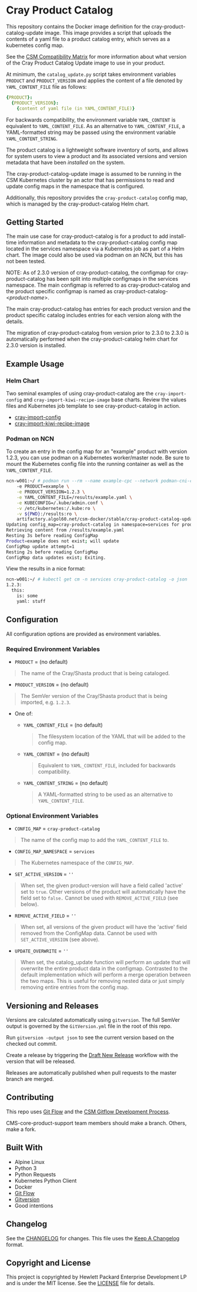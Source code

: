 # Cray Product Catalog

This repository contains the Docker image definition for the cray-product-catalog-update
image. This image provides a script that uploads the contents of a yaml file to
a product catalog entry, which serves as a kubernetes config map.

See the [CSM Compatibility Matrix](https://github.com/Cray-HPE/cray-product-catalog/wiki/CSM-Compatibility-Matrix)
for more information about what version of the Cray Product Catalog Update image to
use in your product.

At minimum, the `catalog_update.py` script takes environment variables `PRODUCT`
and `PRODUCT_VERSION` and applies the content of a file denoted by
`YAML_CONTENT_FILE` file as follows:

```yaml
{PRODUCT}:
  {PRODUCT_VERSION}:
    {content of yaml file (in YAML_CONTENT_FILE)}
```

For backwards compatibility, the environment variable `YAML_CONTENT` is
equivalent to `YAML_CONTENT_FILE`. As an alternative to `YAML_CONTENT_FILE`,
a YAML-formatted string may be passed using the environment variable
`YAML_CONTENT_STRING`.

The product catalog is a lightweight software inventory of sorts, and allows for
system users to view a product and its associated versions and version metadata
that have been _installed_ on the system.

The cray-product-catalog-update image is assumed to be running in the CSM
Kubernetes cluster by an actor that has permissions to read and update config
maps in the namespace that is configured.

Additionally, this repository provides the `cray-product-catalog` config map,
which is managed by the cray-product-catalog Helm chart.

## Getting Started

The main use case for cray-product-catalog is for a product to add install-time
information and metadata to the cray-product-catalog config map located in the
services namespace via a Kubernetes job as part of a Helm chart. The image
could also be used via podman on an NCN, but this has not been tested.

NOTE: As of 2.3.0 version of cray-product-catalog, the configmap for cray-product-catalog has been split into multiple configmaps in the services namespace. The main configmap is referred to as cray-product-catalog and the product specific configmap is named as cray-product-catalog-<*product-name*>.

The main cray-product-catalog has entries for each product version and the product specific catalog includes entries for each version along with the details.


The migration of cray-product-catalog from version prior to 2.3.0 to 2.3.0 is automatically performed when the cray-product-catalog helm chart for 2.3.0 version is installed.

## Example Usage

### Helm Chart

Two seminal examples of using cray-product-catalog are the `cray-import-config`
and `cray-import-kiwi-recipe-image` base charts. Review the values files and
Kubernetes job template to see cray-product-catalog in action.

* [cray-import-config](https://github.com/Cray-HPE/cray-product-install-charts/tree/master/charts/cray-import-config)
* [cray-import-kiwi-recipe-image](https://github.com/Cray-HPE/cray-product-install-charts/tree/master/charts/cray-import-kiwi-recipe-image)

### Podman on NCN

To create an entry in the config map for an "example" product with version
1.2.3, you can use podman on a Kubernetes worker/master node. Be sure to mount
the Kubernetes config file into the running container as well as the
`YAML_CONTENT_FILE`.

```bash
ncn-w001:~/ # podman run --rm --name example-cpc --network podman-cni-config \
    -e PRODUCT=example \
    -e PRODUCT_VERSION=1.2.3 \
    -e YAML_CONTENT_FILE=/results/example.yaml \
    -e KUBECONFIG=/.kube/admin.conf \
    -v /etc/kubernetes:/.kube:ro \
    -v ${PWD}:/results:ro \
    artifactory.algol60.net/csm-docker/stable/cray-product-catalog-update:1.2.57
Updating config_map=cray-product-catalog in namespace=services for product/version=example/1.2.3
Retrieving content from /results/example.yaml
Resting 3s before reading ConfigMap
Product=example does not exist; will update
ConfigMap update attempt=1
Resting 2s before reading ConfigMap
ConfigMap data updates exist; Exiting.
```

View the results in a nice format:

```bash
ncn-w001:~/ # kubectl get cm -n services cray-product-catalog -o json | jq .data.example | ./yq r -
1.2.3:
  this:
    is: some
    yaml: stuff
```

## Configuration

All configuration options are provided as environment variables.

### Required Environment Variables

* `PRODUCT` = (no default)

> The name of the Cray/Shasta product that is being cataloged.

* `PRODUCT_VERSION` = (no default)

> The SemVer version of the Cray/Shasta product that is being imported, e.g.
  `1.2.3`.

* One of:

    * `YAML_CONTENT_FILE` = (no default)

      > The filesystem location of the YAML that will be added to the config map.

    * `YAML_CONTENT` = (no default)

      > Equivalent to `YAML_CONTENT_FILE`, included for backwards compatibility.

    * `YAML_CONTENT_STRING` = (no default)

      > A YAML-formatted string to be used as an alternative to `YAML_CONTENT_FILE`.

### Optional Environment Variables

 * `CONFIG_MAP` = `cray-product-catalog`

 > The name of the config map to add the `YAML_CONTENT_FILE` to.

 * `CONFIG_MAP_NAMESPACE` = `services`

 > The Kubernetes namespace of the `CONFIG_MAP`.

 * `SET_ACTIVE_VERSION` = `''`

 > When set, the given product-version will have a field called 'active' set to `true`. Other
 > versions of the product will automatically have the field set to `false.` Cannot be used with
 > `REMOVE_ACTIVE_FIELD` (see below).

 * `REMOVE_ACTIVE_FIELD` = `''`

 > When set, all versions of the given product will have the 'active' field removed from the
 > ConfigMap data. Cannot be used with `SET_ACTIVE_VERSION` (see above).

 * `UPDATE_OVERWRITE` = `''`

> When set, the catalog_update function will perform an update that will
> overwrite the entire product data in the configmap. Contrasted to the default implementation
> which will perform a merge operation between the two maps.
> This is useful for removing nested data or just simply removing entire
> entries from the config map.

## Versioning and Releases

Versions are calculated automatically using `gitversion`. The full SemVer
output is governed by the `GitVersion.yml` file in the root of this repo.

Run `gitversion -output json` to see the current version based on the checked
out commit.

Create a release by triggering the [Draft New Release](https://github.com/Cray-HPE/cray-product-catalog/actions/workflows/draft-new-release.yml)
workflow with the version that will be released.

Releases are automatically published when pull requests to the master branch
are merged.

## Contributing

This repo uses [Git Flow](https://nvie.com/posts/a-successful-git-branching-model/)
and the [CSM Gitflow Development Process]( https://github.com/Cray-HPE/community/wiki/Gitflow-Development-Process).

CMS-core-product-support team members should make a branch. Others, make a fork.

## Built With

* Alpine Linux
* Python 3
* Python Requests
* Kubernetes Python Client
* Docker
* [Git Flow](https://nvie.com/posts/a-successful-git-branching-model/)
* [Gitversion](https://gitversion.net)
* Good intentions

## Changelog

See the [CHANGELOG](CHANGELOG.md) for changes. This file uses the [Keep A Changelog](https://keepachangelog.com)
format.

## Copyright and License
This project is copyrighted by Hewlett Packard Enterprise Development LP and is under the MIT
license. See the [LICENSE](LICENSE) file for details.

